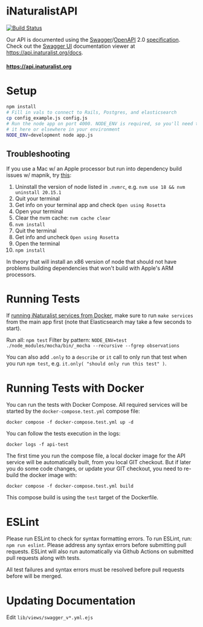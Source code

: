 # iNaturalistAPI

[![Build Status](https://github.com/inaturalist/iNaturalistAPI/workflows/iNaturalstAPI%20CI/badge.svg)](https://github.com/inaturalist/iNaturalistAPI/actions)

Our API is documented using the [Swagger](http://swagger.io/)/[OpenAPI](https://github.com/OAI/OpenAPI-Specification) 2.0 [specification](https://github.com/OAI/OpenAPI-Specification/blob/master/versions/2.0.md). Check out the [Swagger UI](https://github.com/swagger-api/swagger-ui) documentation viewer at https://api.inaturalist.org/docs.

#### https://api.inaturalist.org

# Setup

```bash
npm install
# Fill in vals to connect to Rails, Postgres, and elasticsearch
cp config_example.js config.js
# Run the node app on port 4000. NODE_ENV is required, so you'll need to set
# it here or elsewhere in your environment
NODE_ENV=development node app.js
```

## Troubleshooting

If you use a Mac w/ an Apple processor but run into dependency build issues w/ mapnik, try [this](https://github.com/mapnik/node-mapnik/issues/983#issuecomment-1218367878):

1. Uninstall the version of node listed in `.nvmrc`, e.g. `nvm use 18 && nvm uninstall 20.15.1`
1. Quit your terminal
1. Get info on your terminal app and check `Open using Rosetta`
1. Open your terminal
1. Clear the nvm cache: `nvm cache clear`
1. `nvm install`
1. Quit the terminal
1. Get info and uncheck `Open using Rosetta`
1. Open the terminal
1. `npm install`

In theory that will install an x86 version of node that should not have problems building dependencies that won't build with Apple's ARM processors.

# Running Tests

If [running iNaturalist services from Docker](https://github.com/inaturalist/inaturalist/blob/main/CONTRIBUTING.md#using-docker), make sure to run `make services` from the main app first (note that Elasticsearch may take a few seconds to start).

Run all: `npm test`
Filter by pattern: `NODE_ENV=test ./node_modules/mocha/bin/_mocha --recursive --fgrep observations`

You can also add `.only` to a `describe` or `it` call to only run that test when you run `npm test`, e.g. `it.only( "should only run this test" )`.

# Running Tests with Docker

You can run the tests with Docker Compose. 
All required services will be started by the `docker-compose.test.yml` compose file:

```
docker compose -f docker-compose.test.yml up -d
```

You can follow the tests execution in the logs:

```
docker logs -f api-test
```

The first time you run the compose file, a local docker image for the API service will be automatically built, from you local GIT checkout. But if later you do some code changes, or update your GIT checkout, you need to re-build the docker image with:

```
docker compose -f docker-compose.test.yml build
```

This compose build is using the `test` target of the Dockerfile.

# ESLint

Please run ESLint to check for syntax formatting errors. To run ESLint, run: `npm run eslint`. Please address any syntax errors before submitting pull requests. ESLint will also run automatically via Github Actions on submitted pull requests along with tests.

All test failures and syntax errors must be resolved before pull requests before will be merged.


# Updating Documentation

Edit `lib/views/swagger_v*.yml.ejs`
